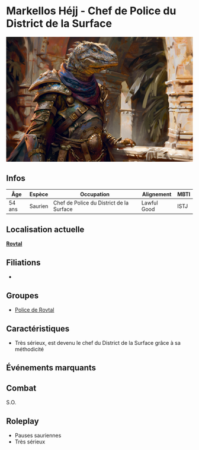 # Markellos Héjj - Chef de Police du District de la Surface 
![Markellos](../../../_images/noble_lizard_1.png)

## Infos 

| Âge | Espèce | Occupation | Alignement | MBTI |
| --- | ------ | ---------- | ---------- | ---- |
| 54 ans | Saurien | Chef de Police du District de la Surface | Lawful Good | ISTJ |

## Localisation actuelle
[**Rovtal**](../../VILLES/Rovtal.md)

## Filiations
* 

## Groupes 
* [Police de Rovtal](./GROUPES/Police_de_Rovtal.md)

## Caractéristiques
* Très sérieux, est devenu le chef du District de la Surface grâce à sa méthodicité

## Événements marquants



## Combat
S.O.

## Roleplay
* Pauses sauriennes
* Très sérieux